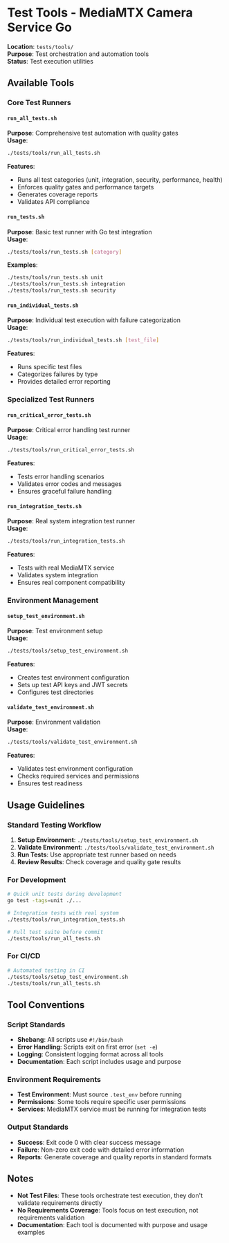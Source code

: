 # Test Tools - MediaMTX Camera Service Go

**Location**: `tests/tools/`  
**Purpose**: Test orchestration and automation tools  
**Status**: Test execution utilities  

## Available Tools

### Core Test Runners

#### `run_all_tests.sh`
**Purpose**: Comprehensive test automation with quality gates  
**Usage**: 
```bash
./tests/tools/run_all_tests.sh
```
**Features**:
- Runs all test categories (unit, integration, security, performance, health)
- Enforces quality gates and performance targets
- Generates coverage reports
- Validates API compliance

#### `run_tests.sh`
**Purpose**: Basic test runner with Go test integration  
**Usage**:
```bash
./tests/tools/run_tests.sh [category]
```
**Examples**:
```bash
./tests/tools/run_tests.sh unit
./tests/tools/run_tests.sh integration
./tests/tools/run_tests.sh security
```

#### `run_individual_tests.sh`
**Purpose**: Individual test execution with failure categorization  
**Usage**:
```bash
./tests/tools/run_individual_tests.sh [test_file]
```
**Features**:
- Runs specific test files
- Categorizes failures by type
- Provides detailed error reporting

### Specialized Test Runners

#### `run_critical_error_tests.sh`
**Purpose**: Critical error handling test runner  
**Usage**:
```bash
./tests/tools/run_critical_error_tests.sh
```
**Features**:
- Tests error handling scenarios
- Validates error codes and messages
- Ensures graceful failure handling

#### `run_integration_tests.sh`
**Purpose**: Real system integration test runner  
**Usage**:
```bash
./tests/tools/run_integration_tests.sh
```
**Features**:
- Tests with real MediaMTX service
- Validates system integration
- Ensures real component compatibility

### Environment Management

#### `setup_test_environment.sh`
**Purpose**: Test environment setup  
**Usage**:
```bash
./tests/tools/setup_test_environment.sh
```
**Features**:
- Creates test environment configuration
- Sets up test API keys and JWT secrets
- Configures test directories

#### `validate_test_environment.sh`
**Purpose**: Environment validation  
**Usage**:
```bash
./tests/tools/validate_test_environment.sh
```
**Features**:
- Validates test environment configuration
- Checks required services and permissions
- Ensures test readiness

## Usage Guidelines

### Standard Testing Workflow
1. **Setup Environment**: `./tests/tools/setup_test_environment.sh`
2. **Validate Environment**: `./tests/tools/validate_test_environment.sh`
3. **Run Tests**: Use appropriate test runner based on needs
4. **Review Results**: Check coverage and quality gate results

### For Development
```bash
# Quick unit tests during development
go test -tags=unit ./...

# Integration tests with real system
./tests/tools/run_integration_tests.sh

# Full test suite before commit
./tests/tools/run_all_tests.sh
```

### For CI/CD
```bash
# Automated testing in CI
./tests/tools/setup_test_environment.sh
./tests/tools/run_all_tests.sh
```

## Tool Conventions

### Script Standards
- **Shebang**: All scripts use `#!/bin/bash`
- **Error Handling**: Scripts exit on first error (`set -e`)
- **Logging**: Consistent logging format across all tools
- **Documentation**: Each script includes usage and purpose

### Environment Requirements
- **Test Environment**: Must source `.test_env` before running
- **Permissions**: Some tools require specific user permissions
- **Services**: MediaMTX service must be running for integration tests

### Output Standards
- **Success**: Exit code 0 with clear success message
- **Failure**: Non-zero exit code with detailed error information
- **Reports**: Generate coverage and quality reports in standard formats

## Notes
- **Not Test Files**: These tools orchestrate test execution, they don't validate requirements directly
- **No Requirements Coverage**: Tools focus on test execution, not requirements validation
- **Documentation**: Each tool is documented with purpose and usage examples
